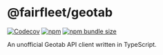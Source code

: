 # @fairfleet/geotab

[![Codecov](https://img.shields.io/codecov/c/github/fairfleet/geotab?style=flat-square&token=GT7V1LNB88)](https://app.codecov.io/gh/fairfleet/geotab)
[![npm](https://img.shields.io/npm/v/@fairfleet/geotab?style=flat-square)](https://www.npmjs.com/package/@fairfleet/geotab)
[![npm bundle size](https://img.shields.io/bundlephobia/minzip/@fairfleet/geotab@latest?style=flat-square)](https://bundlephobia.com/package/@fairfleet/geotab@latest)

An unofficial Geotab API client written in TypeScript.

